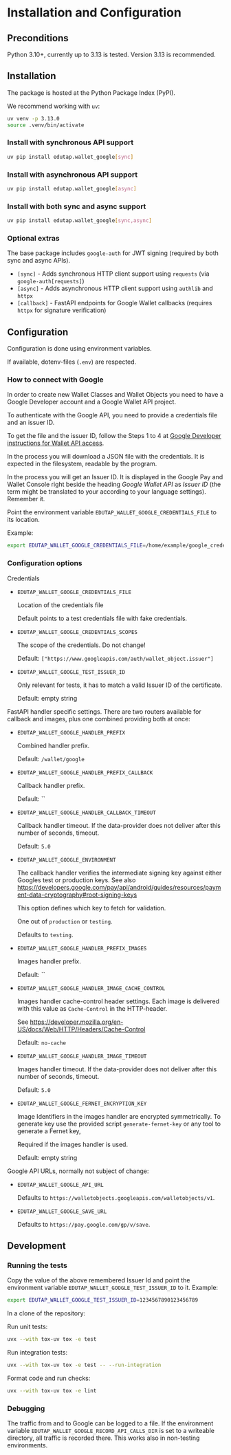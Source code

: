 # Installation and Configuration

## Preconditions

Python 3.10+, currently up to 3.13 is tested.
Version 3.13 is recommended.

## Installation

The package is hosted at the Python Package Index (PyPI).

We recommend working with `uv`:

```bash
uv venv -p 3.13.0
source .venv/bin/activate
```

### Install with synchronous API support

```bash
uv pip install edutap.wallet_google[sync]
```

### Install with asynchronous API support

```bash
uv pip install edutap.wallet_google[async]
```

### Install with both sync and async support

```bash
uv pip install edutap.wallet_google[sync,async]
```

### Optional extras

The base package includes `google-auth` for JWT signing (required by both sync and async APIs).

- `[sync]` - Adds synchronous HTTP client support using `requests` (via `google-auth[requests]`)
- `[async]` - Adds asynchronous HTTP client support using `authlib` and `httpx`
- `[callback]` - FastAPI endpoints for Google Wallet callbacks (requires `httpx` for signature verification)

## Configuration

Configuration is done using environment variables.

If available, dotenv-files (`.env`) are respected.

### How to connect with Google

In order to create new Wallet Classes and Wallet Objects you need to have a Google Developer account and a Google Wallet API project.

To authenticate with the Google API, you need to provide a credentials file and an issuer ID.

To get the file and the issuer ID, follow the Steps 1 to 4 at [Google Developer instructions for Wallet API access](https://developers.google.com/wallet/generic/web/prerequisites).

In the process you will download a JSON file with the credentials.
It is expected in the filesystem, readable by the program.

In the process you will get an Issuer ID.
It is displayed in the Google Pay and Wallet Console right beside the heading *Google Wallet API* as *Issuer ID* (the term might be translated to your according to your language settings).
Remember it.

Point the environment variable `EDUTAP_WALLET_GOOGLE_CREDENTIALS_FILE` to its location.

Example:

```bash
export EDUTAP_WALLET_GOOGLE_CREDENTIALS_FILE=/home/example/google_credential_file.json
```

### Configuration options

Credentials

- `EDUTAP_WALLET_GOOGLE_CREDENTIALS_FILE`

  Location of the credentials file

  Default points to a test credentials file with fake credentials.

- `EDUTAP_WALLET_GOOGLE_CREDENTIALS_SCOPES`

  The scope of the credentials.
  Do not change!

  Default: `["https://www.googleapis.com/auth/wallet_object.issuer"]`

- `EDUTAP_WALLET_GOOGLE_TEST_ISSUER_ID`

  Only relevant for tests, it has to match a valid Issuer ID of the certificate.

  Default: empty string


FastAPI handler specific settings.
There are two routers available for callback and images, plus one combined providing both at once:

- `EDUTAP_WALLET_GOOGLE_HANDLER_PREFIX`

  Combined handler prefix.

  Default: `/wallet/google`

- `EDUTAP_WALLET_GOOGLE_HANDLER_PREFIX_CALLBACK`

  Callback handler prefix.

  Default: ``

- `EDUTAP_WALLET_GOOGLE_HANDLER_CALLBACK_TIMEOUT`

  Callback handler timeout.
  If the data-provider does not deliver after this number of seconds, timeout.

  Default: `5.0`

- `EDUTAP_WALLET_GOOGLE_ENVIRONMENT`

  The callback handler verifies the intermediate signing key against either Googles test or production keys.
  See also https://developers.google.com/pay/api/android/guides/resources/payment-data-cryptography#root-signing-keys

  This option defines which key to fetch for validation.

  One out of `production` or `testing`.

  Defaults to `testing`.

- `EDUTAP_WALLET_GOOGLE_HANDLER_PREFIX_IMAGES`

  Images handler prefix.

  Default: ``

- `EDUTAP_WALLET_GOOGLE_HANDLER_IMAGE_CACHE_CONTROL`

  Images handler cache-control header settings.
  Each image is delivered with this value as `Cache-Control` in the HTTP-header.

  See https://developer.mozilla.org/en-US/docs/Web/HTTP/Headers/Cache-Control

  Default: `no-cache`

- `EDUTAP_WALLET_GOOGLE_HANDLER_IMAGE_TIMEOUT`

  Images handler timeout.
  If the data-provider does not deliver after this number of seconds, timeout.

  Default: `5.0`

- `EDUTAP_WALLET_GOOGLE_FERNET_ENCRYPTION_KEY`

  Image Identifiers in the images handler are encrypted symmetrically.
  To generate key use the provided script `generate-fernet-key` or any tool to generate a Fernet key,

  Required if the images handler is used.

  Default: empty string

Google API URLs, normally not subject of change:

- `EDUTAP_WALLET_GOOGLE_API_URL`

  Defaults to `https://walletobjects.googleapis.com/walletobjects/v1`.

- `EDUTAP_WALLET_GOOGLE_SAVE_URL`

  Defaults to `https://pay.google.com/gp/v/save`.

## Development

### Running the tests

Copy the value of the above remembered Issuer Id and point the environment variable `EDUTAP_WALLET_GOOGLE_TEST_ISSUER_ID` to it. Example:

```bash
export EDUTAP_WALLET_GOOGLE_TEST_ISSUER_ID=1234567890123456789
```

In a clone of the repository:

Run unit tests:

```bash
uvx --with tox-uv tox -e test
```

Run integration tests:

```bash
uvx --with tox-uv tox -e test -- --run-integration
```

Format code and run checks:

```bash
uvx --with tox-uv tox -e lint
```

### Debugging

The traffic from and to Google can be logged to a file.
If the environment variable `EDUTAP_WALLET_GOOGLE_RECORD_API_CALLS_DIR` is set to a writeable directory, all traffic is recorded there.
This works also in non-testing environments.
